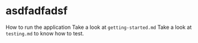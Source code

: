 # asdfadfadsf
How to run the application
Take a look at `getting-started.md`
Take a look at `testing.md` to know how to test.

